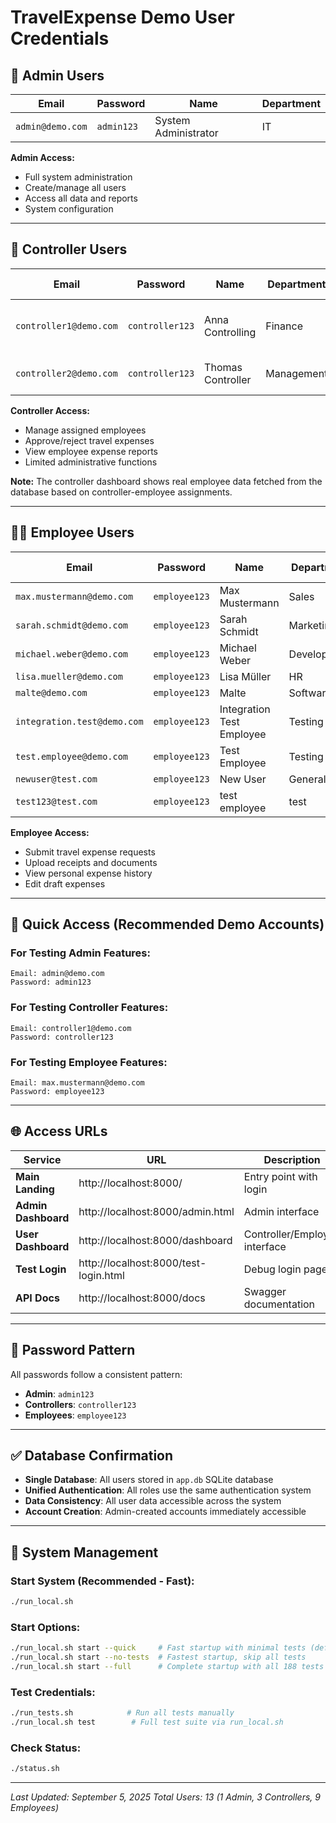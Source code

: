 # TravelExpense Demo User Credentials

## 🔑 Admin Users
| Email | Password | Name | Department |
|-------|----------|------|------------|
| `admin@demo.com` | `admin123` | System Administrator | IT |

**Admin Access:**
- Full system administration
- Create/manage all users
- Access all data and reports
- System configuration

---

## 👔 Controller Users
| Email | Password | Name | Department | Assigned Employees |
|-------|----------|------|------------|-------------------|
| `controller1@demo.com` | `controller123` | Anna Controlling | Finance | Max Mustermann, Malte, test employee |
| `controller2@demo.com` | `controller123` | Thomas Controller | Management | Lisa Müller, Michael Weber |

**Controller Access:**
- Manage assigned employees
- Approve/reject travel expenses
- View employee expense reports
- Limited administrative functions

**Note:** The controller dashboard shows real employee data fetched from the database based on controller-employee assignments.

---

## 👨‍💼 Employee Users
| Email | Password | Name | Department | Cost Center |
|-------|----------|------|------------|-------------|
| `max.mustermann@demo.com` | `employee123` | Max Mustermann | Sales | SALES-001 |
| `sarah.schmidt@demo.com` | `employee123` | Sarah Schmidt | Marketing | MKT-002 |
| `michael.weber@demo.com` | `employee123` | Michael Weber | Development | DEV-003 |
| `lisa.mueller@demo.com` | `employee123` | Lisa Müller | HR | HR-004 |
| `malte@demo.com` | `employee123` | Malte | Software | Jesus123 |
| `integration.test@demo.com` | `employee123` | Integration Test Employee | Testing | TEST-001 |
| `test.employee@demo.com` | `employee123` | Test Employee | Testing | TEST-001 |
| `newuser@test.com` | `employee123` | New User | General | N/A |
| `test123@test.com` | `employee123` | test employee | test | test |

**Employee Access:**
- Submit travel expense requests
- Upload receipts and documents
- View personal expense history
- Edit draft expenses

---

## 🚀 Quick Access (Recommended Demo Accounts)

### For Testing Admin Features:
```
Email: admin@demo.com
Password: admin123
```

### For Testing Controller Features:
```
Email: controller1@demo.com
Password: controller123
```

### For Testing Employee Features:
```
Email: max.mustermann@demo.com
Password: employee123
```

---

## 🌐 Access URLs

| Service | URL | Description |
|---------|-----|-------------|
| **Main Landing** | http://localhost:8000/ | Entry point with login |
| **Admin Dashboard** | http://localhost:8000/admin.html | Admin interface |
| **User Dashboard** | http://localhost:8000/dashboard | Controller/Employee interface |
| **Test Login** | http://localhost:8000/test-login.html | Debug login page |
| **API Docs** | http://localhost:8000/docs | Swagger documentation |

---

## 📝 Password Pattern

All passwords follow a consistent pattern:
- **Admin**: `admin123`
- **Controllers**: `controller123`
- **Employees**: `employee123`

---

## ✅ Database Confirmation

- **Single Database**: All users stored in `app.db` SQLite database
- **Unified Authentication**: All roles use the same authentication system
- **Data Consistency**: All user data accessible across the system
- **Account Creation**: Admin-created accounts immediately accessible

---

## 🔧 System Management

### Start System (Recommended - Fast):
```bash
./run_local.sh
```

### Start Options:
```bash
./run_local.sh start --quick     # Fast startup with minimal tests (default)
./run_local.sh start --no-tests  # Fastest startup, skip all tests
./run_local.sh start --full      # Complete startup with all 188 tests
```

### Test Credentials:
```bash
./run_tests.sh            # Run all tests manually
./run_local.sh test        # Full test suite via run_local.sh
```

### Check Status:
```bash
./status.sh
```

---

*Last Updated: September 5, 2025*
*Total Users: 13 (1 Admin, 3 Controllers, 9 Employees)*
